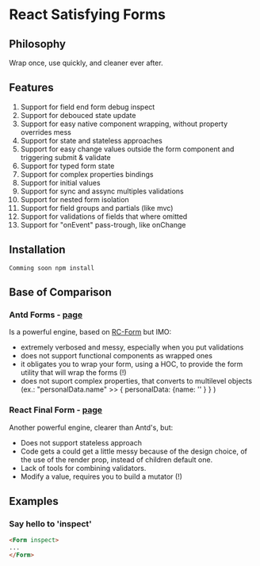 # React Satisfying Forms

## Philosophy

Wrap once, use quickly, and cleaner ever after.

## Features

1. Support for field end form debug inspect 
1. Support for debouced state update
1. Support for easy native component wrapping, without property overrides mess
1. Support for state and stateless approaches
1. Support for easy change values outside the form component and triggering submit & validate
1. Support for typed form state
1. Support for complex properties bindings
1. Support for initial values
1. Support for sync and assync multiples validations
1. Support for nested form isolation
1. Support for field groups and partials (like mvc)
1. Support for validations of fields that where omitted
1. Support for "onEvent" pass-trough, like onChange

## Installation

` Comming soon npm install `

## Base of Comparison

### Antd Forms - [page](https://ant.design/components/form/)
Is a powerful engine, based on [RC-Form](https://github.com/react-component/form) but IMO:

- extremely verbosed and messy, especially when you put validations
- does not support functional components as wrapped ones
- it obligates you to wrap your form, using a HOC, to provide the form utility that will wrap the forms (!)
- does not suport complex properties, that converts to multilevel objects (ex.: "personalData.name" >> { personalData: {name: '' } } )

### React Final Form - [page](https://github.com/final-form/react-final-form)

Another powerful engine, clearer than Antd's, but:
- Does not support stateless approach
- Code gets a could get a little messy because of the design choice, of the use of the render prop, instead of children default one.
- Lack of tools for combining validators.
- Modify a value, requires you to build a mutator (!)

## Examples
### Say hello to 'inspect'

```html
<Form inspect>
...
</Form>
```